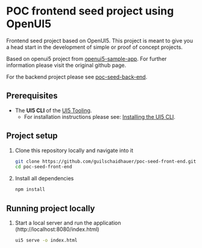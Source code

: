 # POC frontend seed project using OpenUI5
Frontend seed project based on OpenUI5. This project is meant to give you a head start in the development of simple or proof of concept projects.

Based on openui5 project from [openui5-sample-app](https://github.com/SAP/openui5-sample-app#openui5-sample-app). For further information please visit the original github page.

For the backend project please see [poc-seed-back-end](https://github.com/guilschaidhauer/poc-seed-back-end). 

## Prerequisites
- The **UI5 CLI** of the [UI5 Tooling](https://github.com/SAP/ui5-tooling#installing-the-ui5-cli).
    - For installation instructions please see: [Installing the UI5 CLI](https://github.com/SAP/ui5-tooling#installing-the-ui5-cli).

## Project setup
1. Clone this repository locally and navigate into it
    ```sh
    git clone https://github.com/guilschaidhauer/poc-seed-front-end.git
    cd poc-seed-front-end
    ```
1. Install all dependencies
    ```sh
    npm install
    ```
## Running project locally
1. Start a local server and run the application (http://localhost:8080/index.html)
    ```sh
    ui5 serve -o index.html
    ```
